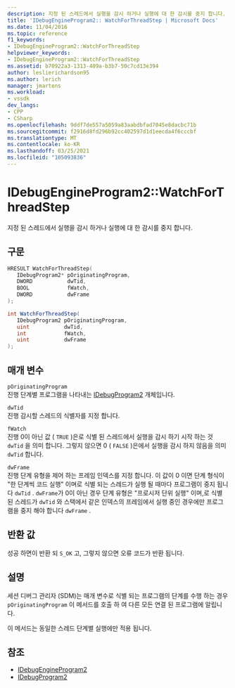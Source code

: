 ```yaml
---
description: 지정 된 스레드에서 실행을 감시 하거나 실행에 대 한 감시를 중지 합니다.
title: 'IDebugEngineProgram2:: WatchForThreadStep | Microsoft Docs'
ms.date: 11/04/2016
ms.topic: reference
f1_keywords:
- IDebugEngineProgram2::WatchForThreadStep
helpviewer_keywords:
- IDebugEngineProgram2::WatchForThreadStep
ms.assetid: b70922a3-1313-409a-b3b7-50c7cd13e394
author: leslierichardson95
ms.author: lerich
manager: jmartens
ms.workload:
- vssdk
dev_langs:
- CPP
- CSharp
ms.openlocfilehash: 9ddf7de557a5059a83aabdbfad7045e8dacbc71b
ms.sourcegitcommit: f2916d8fd296b92cc402597d1d1eecda4f6cccbf
ms.translationtype: MT
ms.contentlocale: ko-KR
ms.lasthandoff: 03/25/2021
ms.locfileid: "105093836"
---
```

# <a name="idebugengineprogram2watchforthreadstep"></a>IDebugEngineProgram2::WatchForThreadStep
지정 된 스레드에서 실행을 감시 하거나 실행에 대 한 감시를 중지 합니다.

## <a name="syntax"></a>구문

```cpp
HRESULT WatchForThreadStep( 
   IDebugProgram2* pOriginatingProgram,
   DWORD           dwTid,
   BOOL            fWatch,
   DWORD           dwFrame
);
```

```csharp
int WatchForThreadStep( 
   IDebugProgram2 pOriginatingProgram,
   uint           dwTid,
   int            fWatch,
   uint           dwFrame
);
```

## <a name="parameters"></a>매개 변수
`pOriginatingProgram`\
진행 단계별 프로그램을 나타내는 [IDebugProgram2](../../../extensibility/debugger/reference/idebugprogram2.md) 개체입니다.

`dwTid`\
진행 감시할 스레드의 식별자를 지정 합니다.

`fWatch`\
진행 0이 아닌 값 ( `TRUE` )은로 식별 된 스레드에서 실행을 감시 하기 시작 하는 것 `dwTid` 을 의미 합니다. 그렇지 않으면 0 ( `FALSE` )은에서 실행을 감시 하지 않음을 의미 `dwTid` 합니다.

`dwFrame`\
진행 단계 유형을 제어 하는 프레임 인덱스를 지정 합니다. 이 값이 0 이면 단계 형식이 "한 단계씩 코드 실행" 이며로 식별 되는 스레드가 실행 될 때마다 프로그램이 중지 됩니다 `dwTid` . `dwFrame`가 0이 아닌 경우 단계 유형은 "프로시저 단위 실행" 이며,로 식별 된 스레드가 `dwTid` 와 스택에서 같은 인덱스의 프레임에서 실행 중인 경우에만 프로그램을 중지 해야 합니다 `dwFrame` .

## <a name="return-value"></a>반환 값
 성공 하면이 반환 되 `S_OK` 고, 그렇지 않으면 오류 코드가 반환 됩니다.

## <a name="remarks"></a>설명
 세션 디버그 관리자 (SDM)는 매개 변수로 식별 되는 프로그램의 단계를 수행 하는 경우 `pOriginatingProgram` 이 메서드를 호출 하 여 다른 모든 연결 된 프로그램에 알립니다.

 이 메서드는 동일한 스레드 단계별 실행에만 적용 됩니다.

## <a name="see-also"></a>참조
- [IDebugEngineProgram2](../../../extensibility/debugger/reference/idebugengineprogram2.md)
- [IDebugProgram2](../../../extensibility/debugger/reference/idebugprogram2.md)
